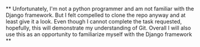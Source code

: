 ** Unfortunately, I'm not a python programmer and am not familiar with the Django framework. But I felt compelled to clone the repo anyway and at least give it a look. Even though I cannot complete the task requested, hopefully, this will demonstrate my understanding of Git. Overall I will also use this as an opportunity to familiarize myself with the Django framework **
